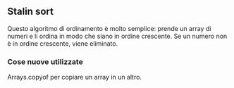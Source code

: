 ## Stalin sort

Questo algoritmo di ordinamento è molto semplice: prende un array di numeri e li ordina in modo che siano in ordine crescente. Se un numero non è in ordine crescente, viene eliminato.

### Cose nuove utilizzate

Arrays.copyof per copiare un array in un altro.